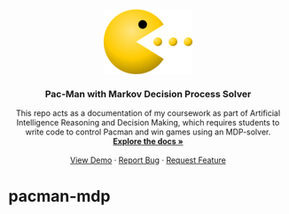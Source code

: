 <!-- Improved compatibility of back to top link: See: https://github.com/othneildrew/Best-README-Template/pull/73 -->
<a name="readme-top"></a>


<!-- PROJECT LOGO -->
<br />
<div align="center">
  <a href="https://github.com/onlyEugeneLi/pacman-mdp">
    <img src="images/pac-man.png" alt="Logo" width="160">
  </a>

  <h3 align="center">Pac-Man with Markov Decision Process Solver</h3>

  <p align="center">
    This repo acts as a documentation of my coursework as part of Artificial Intelligence Reasoning and Decision Making, which requires students to write code to control Pacman and win games using an MDP-solver.
    <br />
    <a href="https://github.com/onlyEugeneLi/pacman-mdp"><strong>Explore the docs »</strong></a>
    <br />
    <br />
    <a href="https://github.com/onlyEugeneLi/pacman-mdp">View Demo</a>
    ·
    <a href="https://github.com/onlyEugeneLi/pacman-mdp/issues">Report Bug</a>
    ·
    <a href="https://github.com/onlyEugeneLi/pacman-mdp/issues">Request Feature</a>
  </p>
</div>

# pacman-mdp

